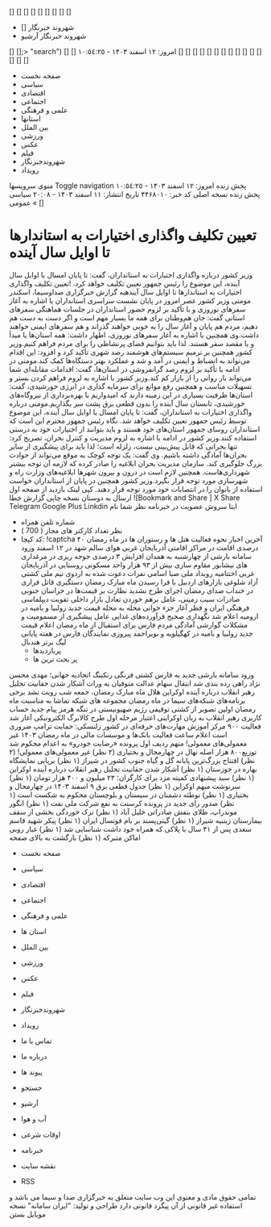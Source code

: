 []
[] [] [] [] [] []   [] []
  * [] شهروند خبرنگار
  * شهروند خبرنگار آرشیو


[]
[];> "search")
[] []
امروز: ۱۲ اسفند ۱۴۰۳ - ١٠:٥٤:٢٥ 
[] [] [] [] [] []   []
[] [] [] [] [] []   []
[]
  * صفحه نخست
  *  سیاسی 
  *  اقتصادی 
  *  اجتماعی 
  *  علمی و فرهنگی 
  * استانها
  * بین الملل
  *  ورزشی 
  *  عکس 
  *  فیلم 
  *  شهروندخبرنگار 
  *  رویداد 


منوی سرویسها Toggle navigation 
 پخش زنده 
امروز: ۱۲ اسفند ۱۴۰۳ - ١٠:٥٤:٢٥ 
 پخش زنده 
نسخه اصلی
کد خبر: ۴۴۶۸۰۱۰ 
تاریخ انتشار: ۱۱ اسفند ۱۴۰۳ - ۲۰:۰۸ 
سیاسی » عمومی
[]
#  تعیین تکلیف واگذاری اختیارات به استاندارها تا اوایل سال آینده 
وزیر کشور درباره واگذاری اختیارات به استانداران، گفت: تا پایان امسال یا اوایل سال آینده، این موضوع را رئیس جمهور تعیین تکلیف خواهد کرد.
!تعیین تکلیف واگذاری اختیارات به استاندارها تا اوایل سال آیندهبه گزارش خبرگزاری صداوسیما، اسکندر مومنی وزیر کشور عصر امروز در پایان نشست سراسری استانداران با اشاره به آغاز سفرهای نوروزی و با تأکید بر لزوم حضور استانداران در جلسات هماهنگی سفرهای استانی گفت: جان هم‌وطنان برای همه ما بسیار مهم است و اگر دست به دست هم دهیم، مردم هم پایان و آغاز سال را به خوبی خواهند گذراند و هم سفرهای ایمنی خواهند داشت.وی همچنین با اشاره به آغاز سفرهای نوروزی، اظهار داشت: همه استان‌ها یا مبدأ و یا مقصد سفر هستند. لذا باید بتوانیم فضای پرنشاطی را برای مردم فراهم کنیم.وزیر کشور همچنین بر ترمیم سیستم‌های هوشمند رصد شهری تأکید کرد و افزود: این اقدام می‌تواند به انضباط و ایمنی در آمد و شد و عملکرد بهتر دستگاه‌ها کمک کند.مومنی در ادامه با تأکید بر لزوم رصد گرانفروشی در استان‌ها، گفت: اقدامات مقابله‌ای شما می‌تواند بار روانی را از بازار کم کند.وزیر کشور با اشاره به لزوم فراهم کردن بستر و تسهیلات مناسب و همچنین رفع موانع برای سرمایه گذاری در انرژی خورشیدی، گفت: استان‌ها ظرفیت بسیاری در این زمینه دارند که امیدواریم با بهره‌برداری از نیروگاه‌های خورشیدی، تابستان سال آینده را بدون قطعی برق پشت سر بگذاریم.مومنی درباره واگذاری اختیارات به استانداران، گفت: تا پایان امسال یا اوایل سال آینده، این موضوع توسط رئیس جمهور تعیین تکلیف خواهد شد. نگاه رئیس جمهور محترم این است که استانداران روسای جمهور استان‌های خود هستند و باید بتوانند از اختیارات خود به درستی استفاده کنند.وزیر کشور در ادامه با اشاره به لزوم مدیریت و کنترل بحران، تصریح کرد: تنها بحرانی که قابل پیش‌بینی نیست، زلزله است؛ لذا باید برای پیشگیری از سایر بحران‌ها آمادگی داشته باشیم. وی گفت: یک توجه کوچک به موقع می‌تواند از حوادث بزرگ جلوگیری کند. سازمان مدیریت بحران ابلاغیه را صادر کرده که لازمه آن توجه بیشتر شهرداری‌هاست. همچنین لازم است در درون و بیرون شهرها ابلاغیه‌های وزارت راه و شهرسازی مورد توجه قرار بگیرد.وزیر کشور همچنین در پایان از استانداران خواست استفاده از بانوان را در انتصابات خود مورد توجه قرار دهند.
کپی لینک 
بازدید از صفحه اول
ارسال به دوستان
نسخه چاپی
گزارش خطا
 ![Bookmark and Share ]
X Share 
Telegram Google Plus Linkdin
 ایتا   سروش 
عضویت در خبرنامه
نظر شما
نام
* شماره تلفن همراه
* نظر
تعداد کارکتر های مجاز ( 700 ) 
* کد کپچا:
!captcha
آخرین اخبار
نحوه فعالیت هتل ها و رستوران ها در ماه رمضان
۴۰ درصدی اقامت در مراکز اقامتی آذربایجان غربی
هوای سالم شهد در ۱۲ اسفند
ورود سامانه بارشی از چهارشنبه به همدان
افزایش ۳ درصدی جوجه ریزی در مرغداری های نیشابور
مقاوم سازی بیش از ۹۳ هزار واحد مسکونی روستایی در آذربایجان غربی
اختتامیه رویداد ملی صبا
اسامی نفرات دعوت شده به اردوی تیم ملی کشتی آزاد
شلوغی بازارهای اردبیل با فرا رسیدن ماه مبارک رمضان
دستگیری قاتل فراری در خنداب
صدای رمضان
اجرای طرح تشدید نظارت بر قیمت‌ها در خراسان جنوبی
صادرات سیب زمینی، عامل برهم خوردن تعادل بازار داخلی
تقویت دیپلماسی فرهنگی ایران و قطر
آغاز جزء خوانی محله به محله
قیمت جدید زولبیا و بامیه در ارومیه اعلام شد
نگهداری صحیح فرآورده‌های غذایی عامل پیشگیری از مسمومیت و مشکلات گوارشی
آمادگی مردم فارس برای استقبال از ماه رمضان
اعلام قیمت جدید زولبیا و بامیه در کهگیلویه و بویراحمد
پیروزی نمایندگان فارس در هفته پایانی لیگ برتر هندبال
  * پربازدیدها
  * پر بحث ترین ها


 ورود سامانه بارشی جدید به فارس 
 کشتی فرنگی رنکینگ اتحادیه جهانی؛ مهدی محسن نژاد راهی رده بندی شد 
 انتقال سهام عدالت متوفیان به وراث 
 آشکار شدن حقانیت تحلیل رهبر انقلاب درباره آینده اوکراین 
 هلال ماه مبارک رمضان، جمعه شب رویت نشد 
 برخی برنامه‌های شبکه‌های سیما در ماه رمضان 
 مجموعه های شبکه تماشا به مناسبت ماه رمضان 
 اولین تصویر از کشتی توقیفی رژیم صهیونیستی در تنگه هرمز 
 پیام جدید حساب کاربری رهبر انقلاب به زبان اوکراینی 
 اعتبار مرحله اول طرح کالابرگ الکترونیکی آغاز شد 
 فعالیت ۹۰۰ مرکز آموزش مهارت‌های حرفه‌ای در کشور 
 زلنسکی: حمایت ترامپ ضروری است 
 اعلام ساعت فعالیت بانک‌ها و موسسات مالی در ماه رمضان ۱۴۰۳ 
 غیر معمولی‌های معمولی! 
 متهم ردیف اول پرونده «رضایت خودرو» به اعدام محکوم شد 
 توزیع۸۰۰ هزار اصله نهال در چهارمحال و بختیاری (۲ نظر) 
 غیر معمولی‌های معمولی! (۲ نظر) 
 افتتاح بزرگ‌ترین پایانه گل و گیاه جنوب کشور در شیراز (۱ نظر) 
 برپایی نمایشگاه بهاره در خوزستان (۱ نظر) 
 آشکار شدن حقانیت تحلیل رهبر انقلاب درباره آینده اوکراین (۱ نظر) 
 سبد پیشنهادی کمیته مزد برای کارگران؛ ۲۳ میلیون و ۴۰۰ هزار تومان (۱ نظر) 
 سرنوشت مبهم اوکراین (۱ نظر) 
 جدول قطعی برق ۹ اسفند ۱۴۰۳ در چهارمحال و بختیاری (۱ نظر) 
 توطئه دشمنان در سیستان و بلوچستان محکوم به شکست است (۱ نظر) 
 صدور رای جدید در پرونده کرسنت به نفع شرکت ملی نفت (۱ نظر) 
 انگور موندراپ، طلای بنفش صادراتی خلیل آباد (۱ نظر) 
 ترک خوردگی بخشی از سقف بیمارستان زینبیه شیراز (۱ نظر) 
 گیتی‌پسند بر بام فوتسال ایران (۱ نظر) 
 پیکر شهید قاسم سعدی پس از ۴۱ سال با پلاکی که همراه خود داشت شناسایی شد (۱ نظر) 
 غبار روبی اماکن متبرکه (۱ نظر) 
بازگشت به بالای صفحه
  * صفحه نخست
  *  سیاسی 
  *  اقتصادی 
  *  اجتماعی 
  *  علمی و فرهنگی 
  *  استان ها 
  *  بین الملل 
  *  ورزشی 
  *  عکس 
  *  فیلم 
  *  شهروندخبرنگار 
  *  رویداد 


  * تماس با ما
  * درباره ما
  * پیوند ها
  * جستجو
  * آرشیو
  * آب و هوا
  * اوقات شرعی
  * خبرنامه
  * نقشه سایت
  * RSS


تمامی حقوق مادی و معنوی این وب سایت متعلق به خبرگزاری صدا و سیما می باشد و استفاده غیر قانونی از آن پیگرد قانونی دارد 
طراحی و تولید: "ایران سامانه"
نسخه موبایل
بستن

